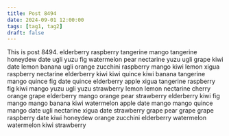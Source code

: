 ```yaml
---
title: Post 8494
date: 2024-09-01 12:00:00
tags: [tag1, tag2]
draft: false
---
```

This is post 8494.
elderberry
raspberry
tangerine
mango
tangerine
honeydew
date
ugli
yuzu
fig
watermelon
pear
nectarine
yuzu
ugli
grape
kiwi
date
lemon
banana
ugli
orange
zucchini
raspberry
mango
kiwi
lemon
xigua
raspberry
nectarine
elderberry
kiwi
kiwi
quince
kiwi
banana
tangerine
mango
quince
fig
date
quince
elderberry
apple
xigua
tangerine
raspberry
fig
kiwi
mango
yuzu
ugli
yuzu
strawberry
lemon
lemon
nectarine
cherry
orange
grape
elderberry
mango
orange
pear
strawberry
elderberry
kiwi
fig
mango
mango
banana
kiwi
watermelon
apple
date
mango
mango
quince
mango
date
ugli
nectarine
xigua
date
strawberry
grape
pear
grape
grape
raspberry
date
kiwi
honeydew
orange
zucchini
elderberry
watermelon
watermelon
kiwi
strawberry
